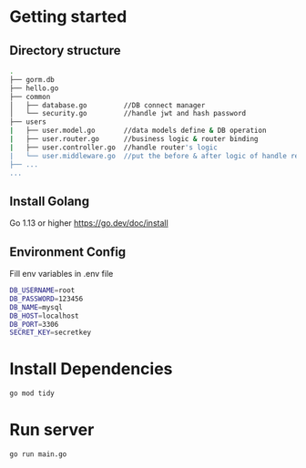 # Getting started
## Directory structure
```bash
.
├── gorm.db
├── hello.go
├── common
│   ├── database.go         //DB connect manager
│   └── security.go         //handle jwt and hash password
├── users
|   ├── user.model.go       //data models define & DB operation
|   ├── user.router.go      //business logic & router binding
|   ├── user.controller.go  //handle router's logic
|   └── user.middleware.go  //put the before & after logic of handle request
├── ...
...
```
## Install Golang
Go 1.13 or higher
https://go.dev/doc/install
## Environment Config
Fill env variables in .env file
```bash
DB_USERNAME=root
DB_PASSWORD=123456
DB_NAME=mysql
DB_HOST=localhost
DB_PORT=3306
SECRET_KEY=secretkey
```
# Install Dependencies
```bash
go mod tidy
```
# Run server
```bash
go run main.go
```
